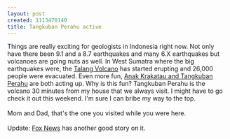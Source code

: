 ```yaml
--- 
layout: post
created: 1113478140
title: Tangkuban Perahu active
---
```

Things are really exciting for geologists in Indonesia right now.  Not only have there been 9.1 and a 8.7 earthquakes and many 6.X earthquakes but volcanoes are going nuts as well.  In West Sumatra where the big earthquakes were, the <a href="http://news.bbc.co.uk/2/hi/asia-pacific/4440019.stm">Talang Volcano</a> has started erupting and 26,000 people were evacuated.  Even more fun, <a href="http://www.indonesia-relief.org/mod.php?mod=publisher&amp;op=viewarticle&amp;cid=24&amp;artid=663">Anak Krakatau and Tangkuban Perahu</a> are both acting up.  Why is this fun?  Tangkuban Perahu is the volcano 30 minutes from my house that we always visit.  I might have to go check it out this weekend.  I'm sure I can bribe my way to the top.<br /><br />Mom and Dad, that's the one you visited while you were here.<br /><br />Update: <a href="http://www.foxnews.com/story/0,2933,153420,00.html">Fox News</a> has another good story on it.
